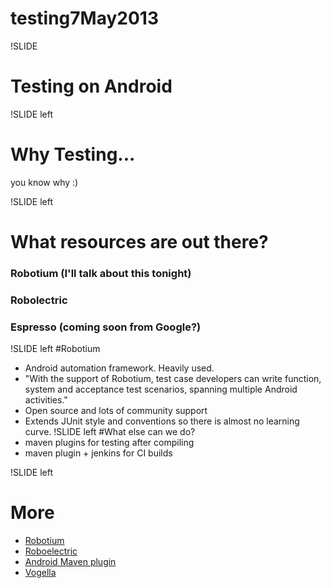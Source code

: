 # testing7May2013

!SLIDE

# Testing on Android

!SLIDE left

# Why Testing...

you know why :) 

!SLIDE left

# What resources are out there?

### Robotium (I'll talk about this tonight)
### Robolectric
### Espresso (coming soon from Google?)
!SLIDE left
#Robotium

* Android automation framework. Heavily used. 
* "With the support of Robotium, test case developers can write function, system and acceptance test scenarios, spanning multiple Android activities."
* Open source and lots of community support
* Extends JUnit style and conventions so there is almost no learning curve.
!SLIDE left
#What else can we do?
* maven plugins for testing after compiling
* maven plugin + jenkins for CI builds 

!SLIDE left

# More

* <a href=https://code.google.com/p/robotium/>Robotium</a>
* <a href=http://pivotal.github.io/robolectric/>Roboelectric</a>
* <a href=https://code.google.com/p/maven-android-plugin/>Android Maven plugin</a>
* <a href=http://www.vogella.com/articles/AndroidTesting/article.html>Vogella</a>

